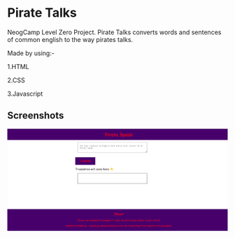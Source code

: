 
# Pirate Talks

NeogCamp Level Zero Project. Pirate Talks converts words and sentences of common english to the way pirates talks.

Made by using:-

1.HTML

2.CSS

3.Javascript




## Screenshots

![App Screenshot](https://github.com/ashish-nath/neog-mark7-pirate-speak/blob/main/screenshots/01.png?raw=true)

